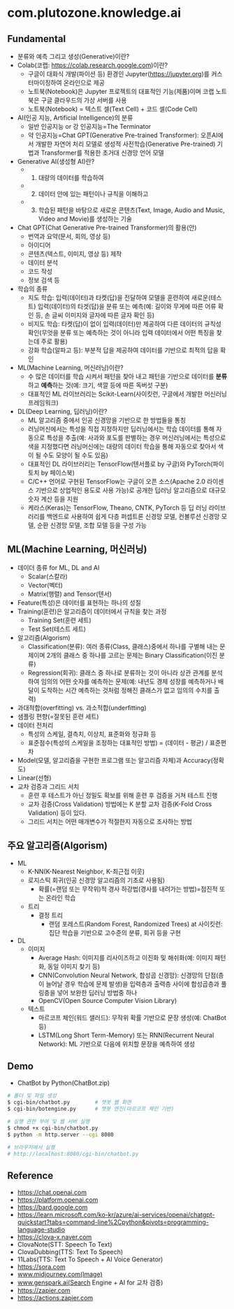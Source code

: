 # com.plutozone.knowledge.ai


## Fundamental
- 분류와 예측 그리고 생성(Generative)이란?
- Colab(코랩: https://colab.research.google.com)이란?
	- 구글이 대화식 개발(파이션 등) 환경인 Jupyter(https://jupyter.org)를 커스터마이징하여 온라인으로 제공
	- 노트북(Notebook)은 Jupyter 프로젝트의 대표적인 기능(제품)이며 코랩 노트북은 구글 클라우드의 가상 서버를 사용
	- 노트북(Notebook) = 텍스트 셀(Text Cell) + 코드 셀(Code Cell)
- AI(인공 지능, Artificial Intelligence)의 분류
	- 일반 인공지능 or 강 인공지능=The Terminator
	- 약 인공지능=Chat GPT(Generative Pre-trained Transformer): 오픈AI에서 개발한 자연어 처리 모델로 생성적 사전학습(Generative Pre-trained) 기법과 Transformer를 적용한 초거대 신경망 언어 모델
- Generative AI(생성형 AI)란?
	- 1) 대량의 데이터를 학습하여
	- 2) 데이터 안에 있는 패턴이나 규칙을 이해하고
	- 3) 학습된 패턴을 바탕으로 새로운 콘텐츠(Text, Image, Audio and Music, Video and Movie)를 생성하는 기술
- Chat GPT(Chat Generative Pre-trained Transformer)의 활용(안)
	- 번역과 요약(문서, 회의, 영상 등)
	- 아이디어
	- 콘텐츠(텍스트, 이미지, 영상 등) 제작
	- 데이터 분석
	- 코드 작성
	- 정보 검색 등
- 학습의 종류
	- 지도 학습: 입력(데이터)과 타켓(답)을 전달하여 모델을 훈련하여 새로운(테스트) 입력(데이터)의 타겟(답)을 분류 또는 예측(예: 길이와 무게에 따른 어류 확인 등, 손 글씨 이미지와 글자에 따른 글자 확인 등)
	- 비지도 학습: 타켓(답)이 없이 입력(데이터)만 제공하여 다른 데이터의 규칙성 확인(무엇을 분류 또는 예측하는 것이 아니라 입력 데이터에서 어떤 특징을 찾는데 주로 활용)
	- 강화 학습(알파고 등): 부분적 답을 제공하여 데이터를 기반으로 최적의 답을 확인
- ML(Machine Learning, 머신러닝)이란?
	- 수 많은 데이터를 학습 시켜서 패턴을 찾아 내고 패턴을 기반으로 데이터를 **분류**하고 **예측**하는 것(예: 크기, 색깔 등에 따른 독버섯 구분)
	- 대표적인 ML 라이브러리는 Scikit-Learn(사이킷런, 구글에서 개발한 머신러닝 프레임워크)
- DL(Deep Learning, 딥러닝)이란?
	- ML 알고리즘 중에서 인공 신경망을 기반으로 한 방법들을 통칭
	- 러닝머신에서는 특성을 직접 지정하지만 딥러닝에서는 학습 데이터를 통해 자동으로 특성을 추출(예: 사과와 포도를 판별하는 경우 머신러닝에서는 특성으로 색을 지정했다면 러닝머신에는 대량의 데이터 학습을 통해 자동으로 찾아서 색이 될 수도 모양이 될 수도 있음)
	- 대표적인 DL 라이브러리는 TensorFlow(텐서플로 by 구글)와 PyTorch(파이토치 by 페이스북)
	- C/C++ 언어로 구현된 TensorFlow는 구글이 오픈 소스(Apache 2.0 라이센스 기반으로 상업적인 용도로 사용 가능)로 공개한 딥러닝 알고리즘으로 대규모 숫자 계산 등을 지원
	- 케라스(Keras)는 TensorFlow, Theano, CNTK, PyTorch 등 딥 러닝 라이브러리를 백엔드로 사용하여 쉽게 다층 퍼셉트론 신경망 모델, 컨볼루션 신경망 모델, 순환 신경망 모델, 조합 모델 등을 구성 가능


## ML(Machine Learning, 머신러닝)
- 데이더 종류 for ML, DL and AI
	- Scalar(스칼라)
	- Vector(벡터)
	- Matrix(행렬) and Tensor(텐서)
- Feature(특성)은 데이터를 표현하는 하나의 성질
- Training(훈련)은 알고리즘이 데이터에서 규칙을 찾는 과정
	- Training Set(훈련 세트)
	- Test Set(테스트 세트)
- 알고리즘(Algorism)
	- Classification(분류): 여러 종류(Class, 클래스)중에서 하나를 구별해 내는 문제이며 2개의 클래스 중 하나를 고르는 문제는 Binary Classification(이진 분류)
	- Regression(회귀): 클래스 중 하나로 분류하는 것이 아니라 상관 관계를 분석하여 임의의 어떤 숫자를 예측하는 문제(예: 내년도 경제 성장를 예측하거나 배달이 도착하는 시간 예측하는 것처럼 정해진 클래스가 없고 임의의 수치를 출력)
- 과대적합(overfitting) vs. 과소적합(underfitting)
- 샘플링 편향(=잘못된 훈련 세트)
- 데이터 전처리
	- 특성의 스케일, 결측치, 이상치, 표준화와 정규화 등
	- 표준점수(특성의 스케일을 조정하는 대표적인 방법) = (데이터 - 평균) / 표준편차
- Model(모델, 알고리즘을 구현한 프로그램 또는 알고리즘 자체)과 Accuracy(정확도)
- Linear(선형)
- 교차 검증과 그리드 서치
	- 훈련 후 테스트가 아닌 정밀도 확보를 위해 훈련 후 검증을 거쳐 테스트 진행
	- 교차 검증(Cross Validation) 방법에는 K 분할 교차 검증(K-Fold Cross Validation) 등이 있다.
	- 그리드 서치는 어떤 매개변수가 적절한지 자동으로 조사하는 방법


## 주요 알고리즘(Algorism)
- ML
	- K-NN(K-Nearest Neighbor, K-최근접 이웃)
	- 로지스틱 회귀(인공 신경망 알고리즘의 기초로 사용됨)
		- 확률(=랜덤 또는 무작위)적 경사 하강법(경사를 내려가는 방법)=점진적 또는 온라인 학습
	- 트리
		- 결정 트리
			- 랜덤 포레스트(Random Forest, Randomized Trees) at 사이킷런: 집단 학습을 기반으로 고수준의 분류, 회귀 등을 구현
- DL
	- 이미지
		- Average Hash: 이미지를 리사이즈하고 이진화 및 해쉬화(예: 이미지 패턴화, 동일 이미지 찾기 등)
		- CNN(Convolution Neural Network, 합성곱 신경망): 신경망의 단점(층이 늘어날 경우 학습에 문제 발생)을 입력층과 출력층 사이에 합성곱층과 풀링층을 넣어 보완한 딥러닝 방법중 하나
		- OpenCV(Open Source Computer Vision Library)
	- 텍스트
		- 마르코프 체인(워드 샐러드): 무작위 확률 기반으로 문장 생성(예: ChatBot 등)
		- LSTM(Long Short Term-Memory) 또는 RNN(Recurrent Neural Network): ML 기반으로 다음에 위치할 문장을 예측하여 생성


## Demo
- ChatBot by Python(ChatBot.zip)
```bash
# 폴더 및 파일 생성
$ cgi-bin/chatbot.py		# 챗봇 웹 화면
$ cgi-bin/botengine.py		# 챗봇 엔진(마르코프 체인 기반)

# 실행 권한 부여 및 웹 서버 실행
$ chmod +x cgi-bin/chatbot.py
$ python -m http.server --cgi 8080

# 브라우저에서 실행
# http://localhost:8080/cgi-bin/chatbot.py
```


## Reference
- https://chat.openai.com
- https://platform.openai.com
- https://bard.google.com
- https://learn.microsoft.com/ko-kr/azure/ai-services/openai/chatgpt-quickstart?tabs=command-line%2Cpython&pivots=programming-language-studio
- https://clova-x.naver.com
- ClovaNote(STT: Speech To Text)
- ClovaDubbing(TTS: Text To Speech)
- 11Labs(TTS: Text To Speech + AI Voice Generator)
- https://sora.com
- www.midjourney.com(Image)
- www.genspark.ai(Search Engine + AI for 교차 검증)
- https://zapier.com
- https://actions.zapier.com